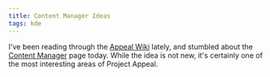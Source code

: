```yaml
---
title: Content Manager Ideas
tags: kde
---
```


I've been reading through the <a href="http://appeal.kde.org/wiki/Appeal">Appeal Wiki</a> lately, and stumbled about the <a href="http://appeal.kde.org/wiki/Content_Manager">Content Manager</a> page today. While the idea is not new, it's certainly one of the most interesting areas of Project Appeal.

